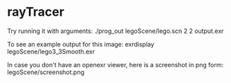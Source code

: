 # rayTracer

Try running it with arguments:
./prog_out legoScene/lego.scn 2 2 output.exr

To see an example output for this image:
exrdisplay legoScene/lego3_3Smooth.exr 

In case you don't have an openexr viewer, here is a screenshot in png form:
legoScene/screenshot.png
